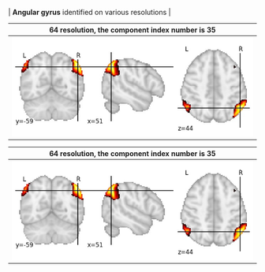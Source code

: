 


| **Angular gyrus** identified on various resolutions |

| 64 resolution, the component index number is 35|  
|:---:|  
| ![Component 64](../64/final/35.jpg "From component 64: Angular gyrus") |

| 64 resolution, the component index number is 35|  
|:---:|  
| ![Component 64](../64/final/35.jpg "From component 64: Angular gyrus") |